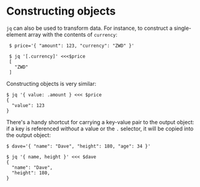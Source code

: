 Constructing objects
========================================

`jq` can also be used to transform data. For instance, to construct a
single-element array with the contents of `currency`:

     $ price='{ "amount": 123, "currency": "ZWD" }'
     
     $ jq '[.currency]' <<<$price
     [
       "ZWD"
     ]

Constructing objects is very similar:

    $ jq '{ value: .amount } <<< $price
    {
      "value": 123
    }


There's a handy shortcut for carrying a key-value pair to the output
object: if a key is referenced *without* a value or the `.` selector,
it will be copied into the output object:

    $ dave='{ "name": "Dave", "height": 180, "age": 34 }'
    
    $ jq '{ name, height }' <<< $dave
    {
      "name": "Dave",
      "height": 180,
    }


